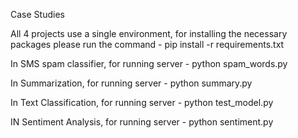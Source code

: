Case Studies

All 4 projects use a single environment, for installing the necessary packages please run the command - pip install -r requirements.txt

In SMS spam classifier, for running server - python spam_words.py

In Summarization, for running server - python summary.py

In Text Classification, for running server - python test_model.py

IN Sentiment Analysis, for running server - python sentiment.py
